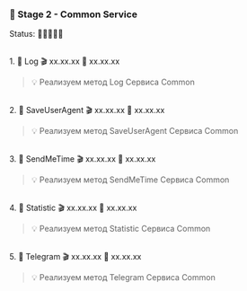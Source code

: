 ### 🥗 Stage 2 - Common Service

Status: 🏁🏁🏁🏁🏁

<br>1. 🧡 Log 🎬 xx.xx.xx 🏁 xx.xx.xx

> 💡 Реализуем метод Log Сервиса Common

<br>2. 🧡 SaveUserAgent 🎬 xx.xx.xx 🏁 xx.xx.xx

> 💡 Реализуем метод SaveUserAgent Сервиса Common

<br>3. 🧡 SendMeTime 🎬 xx.xx.xx 🏁 xx.xx.xx

> 💡 Реализуем метод SendMeTime Сервиса Common

<br>4. 🧡 Statistic 🎬 xx.xx.xx 🏁 xx.xx.xx

> 💡 Реализуем метод Statistic Сервиса Common

<br>5. 🧡 Telegram 🎬 xx.xx.xx 🏁 xx.xx.xx

> 💡 Реализуем метод Telegram Сервиса Common
